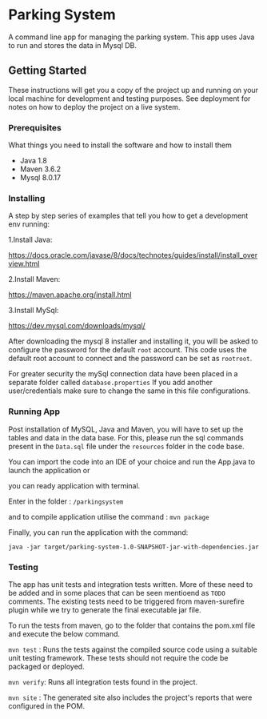 # Parking System
A command line app for managing the parking system. 
This app uses Java to run and stores the data in Mysql DB.

## Getting Started

These instructions will get you a copy of the project up and running on your local machine for development and testing purposes. See deployment for notes on how to deploy the project on a live system.

### Prerequisites

What things you need to install the software and how to install them

- Java 1.8
- Maven 3.6.2
- Mysql 8.0.17

### Installing

A step by step series of examples that tell you how to get a development env running:

1.Install Java:

https://docs.oracle.com/javase/8/docs/technotes/guides/install/install_overview.html

2.Install Maven:

https://maven.apache.org/install.html

3.Install MySql:

https://dev.mysql.com/downloads/mysql/

After downloading the mysql 8 installer and installing it, you will be asked to configure the password for the default `root` account.
This code uses the default root account to connect and the password can be set as `rootroot`. 

For greater security the mySql connection data have been placed in a separate folder called `database.properties`
If you add another user/credentials make sure to change the same in this file configurations.

### Running App

Post installation of MySQL, Java and Maven, you will have to set up the tables and data in the data base.
For this, please run the sql commands present in the `Data.sql` file under the `resources` folder in the code base.

You can import the code into an IDE of your choice and run the App.java to launch the application or

you can ready application with terminal. 

Enter in the folder : `/parkingsystem`

and to compile application utilise the command : `mvn package`

Finally, you can run the application with the command: 

 `java -jar target/parking-system-1.0-SNAPSHOT-jar-with-dependencies.jar`





### Testing

The app has unit tests and integration tests written. More of these need to be added and in some places that can be seen mentioend as `TODO` comments. The existing tests need to be triggered from maven-surefire plugin while we try to generate the final executable jar file.

To run the tests from maven, go to the folder that contains the pom.xml file and execute the below command.

`mvn test` : Runs the tests against the compiled source code using a suitable unit testing framework. These tests should not require the code be packaged or deployed.

`mvn verify`: Runs all integration tests found in the project.

`mvn site` :  The generated site also includes the project's reports that were configured in the POM.
